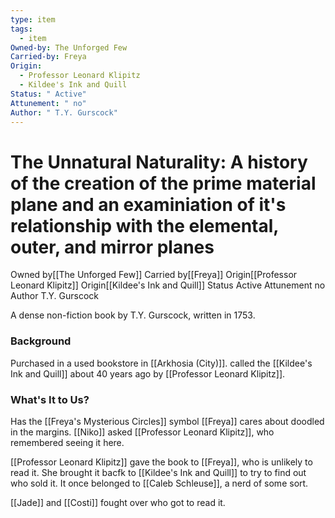 ```yaml
---
type: item
tags:
  - item
Owned-by: The Unforged Few
Carried-by: Freya
Origin:
  - Professor Leonard Klipitz
  - Kildee's Ink and Quill
Status: " Active"
Attunement: " no"
Author: " T.Y. Gurscock"
---
```


# The Unnatural Naturality: A history of the creation of the prime material plane and an examiniation of it's relationship with the elemental, outer, and mirror planes 

<span class="dataview inline-field"><span class="inline-field-key">Owned by</span><span class="inline-field-value">[[The Unforged Few]]</span></span>
<span class="dataview inline-field"><span class="inline-field-key">Carried by</span><span class="inline-field-value">[[Freya]]</span></span>
<span class="dataview inline-field"><span class="inline-field-key">Origin</span><span class="inline-field-value">[[Professor Leonard Klipitz]]</span></span>
<span class="dataview inline-field"><span class="inline-field-key">Origin</span><span class="inline-field-value">[[Kildee's Ink and Quill]]</span></span>
<span class="dataview inline-field"><span class="inline-field-key">Status</span><span class="inline-field-value"> Active</span></span>
<span class="dataview inline-field"><span class="inline-field-key">Attunement</span><span class="inline-field-value"> no</span></span>
<span class="dataview inline-field"><span class="inline-field-key">Author</span><span class="inline-field-value"> T.Y. Gurscock</span></span>

A dense non-fiction book by T.Y. Gurscock, written in 1753.

### Background
Purchased in a used bookstore in [[Arkhosia (City)]]. called the  [[Kildee's Ink and Quill]] about 40 years ago by [[Professor Leonard Klipitz]]. 

### What's It to Us?
Has the [[Freya's Mysterious Circles]] symbol [[Freya]] cares about doodled in the margins. [[Niko]] asked [[Professor Leonard Klipitz]], who remembered seeing it here.

[[Professor Leonard Klipitz]] gave the book to [[Freya]], who is unlikely to read it. She brought it bacfk to [[Kildee's Ink and Quill]] to try to find out who sold it. It once belonged to [[Caleb Schleuse]], a nerd of some sort. 

[[Jade]] and [[Costi]] fought over who got to read it. 